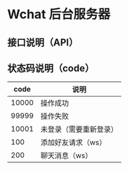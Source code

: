 # Wchat 后台服务器

## 接口说明（API）


## 状态码说明（code）

code|说明
---|---
10000|操作成功
99999|操作失败
10001|未登录（需要重新登录）
100|添加好友请求（ws）
200|聊天消息（ws）
